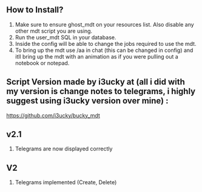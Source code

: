 ## How to Install?

1. Make sure to ensure ghost_mdt on your resources list. Also disable any other mdt script you are using.
2. Run the user_mdt SQL in your database.
3. Inside the config will be able to change the jobs required to use the mdt.
4. To bring up the mdt use /aa in chat (this can be changed in config) and itll bring up the mdt with an animation as if you were pulling out a notebook or notepad.

## Script Version made by i3ucky at (all i did with my version is change notes to telegrams, i highly suggest using i3ucky version over mine) :
https://github.com/i3ucky/bucky_mdt 

## v2.1
1. Telegrams are now displayed correctly
## V2
1. Telegrams implemented (Create, Delete)
